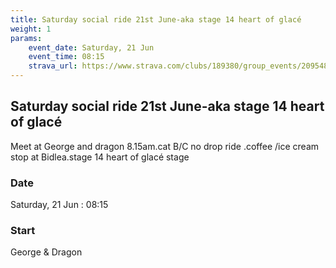 ```yaml
---
title: Saturday social ride 21st June-aka stage 14 heart of glacé
weight: 1
params:
    event_date: Saturday, 21 Jun
    event_time: 08:15
    strava_url: https://www.strava.com/clubs/189380/group_events/2095484
---
```


## Saturday social ride 21st June-aka stage 14 heart of glacé 

Meet at George and dragon 8.15am.cat B/C no drop ride .coffee /ice cream stop at Bidlea.stage 14 heart of glacé stage

### Date

Saturday, 21 Jun : 08:15

### Start

George &amp; Dragon


